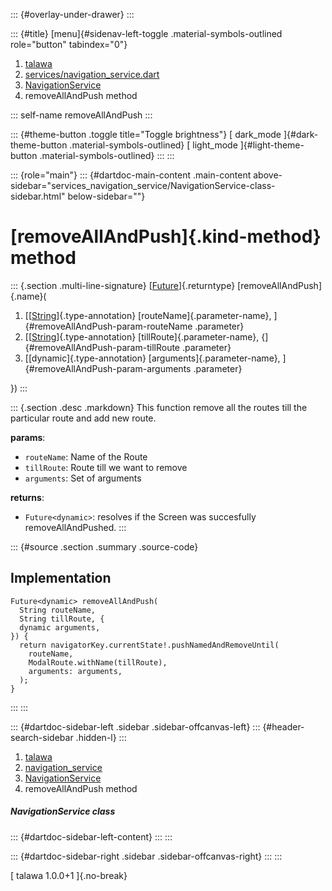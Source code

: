 ::: {#overlay-under-drawer}
:::

::: {#title}
[menu]{#sidenav-left-toggle .material-symbols-outlined role="button"
tabindex="0"}

1.  [talawa](../../index.html)
2.  [services/navigation_service.dart](../../services_navigation_service/)
3.  [NavigationService](../../services_navigation_service/NavigationService-class.html)
4.  removeAllAndPush method

::: self-name
removeAllAndPush
:::

::: {#theme-button .toggle title="Toggle brightness"}
[ dark_mode ]{#dark-theme-button .material-symbols-outlined} [
light_mode ]{#light-theme-button .material-symbols-outlined}
:::
:::

::: {role="main"}
::: {#dartdoc-main-content .main-content above-sidebar="services_navigation_service/NavigationService-class-sidebar.html" below-sidebar=""}
<div>

# [removeAllAndPush]{.kind-method} method

</div>

::: {.section .multi-line-signature}
[[Future](https://api.flutter.dev/flutter/dart-core/Future-class.html)]{.returntype}
[removeAllAndPush]{.name}(

1.  [[[String](https://api.flutter.dev/flutter/dart-core/String-class.html)]{.type-annotation}
    [routeName]{.parameter-name}, ]{#removeAllAndPush-param-routeName
    .parameter}
2.  [[[String](https://api.flutter.dev/flutter/dart-core/String-class.html)]{.type-annotation}
    [tillRoute]{.parameter-name}, {]{#removeAllAndPush-param-tillRoute
    .parameter}
3.  [[dynamic]{.type-annotation} [arguments]{.parameter-name},
    ]{#removeAllAndPush-param-arguments .parameter}

})
:::

::: {.section .desc .markdown}
This function remove all the routes till the particular route and add
new route.

**params**:

-   `routeName`: Name of the Route
-   `tillRoute`: Route till we want to remove
-   `arguments`: Set of arguments

**returns**:

-   `Future<dynamic>`: resolves if the Screen was succesfully
    removeAllAndPushed.
:::

::: {#source .section .summary .source-code}
## Implementation

``` language-dart
Future<dynamic> removeAllAndPush(
  String routeName,
  String tillRoute, {
  dynamic arguments,
}) {
  return navigatorKey.currentState!.pushNamedAndRemoveUntil(
    routeName,
    ModalRoute.withName(tillRoute),
    arguments: arguments,
  );
}
```
:::
:::

::: {#dartdoc-sidebar-left .sidebar .sidebar-offcanvas-left}
::: {#header-search-sidebar .hidden-l}
:::

1.  [talawa](../../index.html)
2.  [navigation_service](../../services_navigation_service/)
3.  [NavigationService](../../services_navigation_service/NavigationService-class.html)
4.  removeAllAndPush method

##### NavigationService class

::: {#dartdoc-sidebar-left-content}
:::
:::

::: {#dartdoc-sidebar-right .sidebar .sidebar-offcanvas-right}
:::
:::

[ talawa 1.0.0+1 ]{.no-break}
